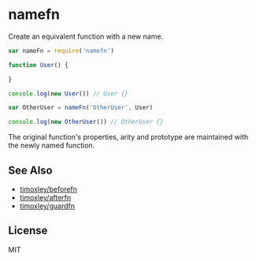 # namefn

Create an equivalent function with a new name.

```js
var nameFn = require('namefn')

function User() {

}

console.log(new User()) // User {}

var OtherUser = nameFn('OtherUser', User)

console.log(new OtherUser()) // OtherUser {}
```

The original function's properties, arity and prototype are maintained
with the newly named function.

## See Also

* [timoxley/beforefn](http://github.com/timoxley/beforefn)
* [timoxley/afterfn](http://github.com/timoxley/afterfn)
* [timoxley/guardfn](http://github.com/timoxley/guardfn)

## License

MIT
